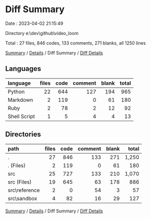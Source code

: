 # Diff Summary

Date : 2023-04-02 21:15:49

Directory e:\\dev\\github\\video_loom

Total : 27 files,  846 codes, 133 comments, 271 blanks, all 1250 lines

[Summary](results.md) / [Details](details.md) / Diff Summary / [Diff Details](diff-details.md)

## Languages
| language | files | code | comment | blank | total |
| :--- | ---: | ---: | ---: | ---: | ---: |
| Python | 22 | 644 | 127 | 194 | 965 |
| Markdown | 2 | 119 | 0 | 61 | 180 |
| Ruby | 2 | 78 | 2 | 12 | 92 |
| Shell Script | 1 | 5 | 4 | 4 | 13 |

## Directories
| path | files | code | comment | blank | total |
| :--- | ---: | ---: | ---: | ---: | ---: |
| . | 27 | 846 | 133 | 271 | 1,250 |
| . (Files) | 2 | 119 | 0 | 61 | 180 |
| src | 25 | 727 | 133 | 210 | 1,070 |
| src (Files) | 19 | 645 | 63 | 178 | 886 |
| src\\reference | 2 | 0 | 54 | 3 | 57 |
| src\\sandbox | 4 | 82 | 16 | 29 | 127 |

[Summary](results.md) / [Details](details.md) / Diff Summary / [Diff Details](diff-details.md)
